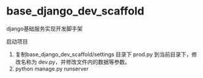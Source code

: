 # base_django_dev_scaffold
django基础服务实现开发脚手架

启动项目
1. 复制base_django_dev_scaffold/settings 目录下 prod.py 到当前目录下，修改名称为 dev.py，并修改文件内的数据等参数。
2. python manage.py runserver

